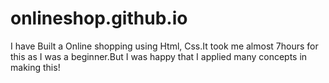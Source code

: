 # onlineshop.github.io
I have Built a Online shopping using Html, Css.It took me almost 7hours for this as I was a beginner.But I was happy that I applied many concepts in making this!
